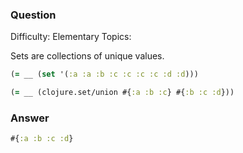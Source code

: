 ### Question

Difficulty:	Elementary
Topics:	


Sets are collections of unique values.

```clojure
(= __ (set '(:a :a :b :c :c :c :c :d :d)))

(= __ (clojure.set/union #{:a :b :c} #{:b :c :d}))
```

### Answer

```clojure
#{:a :b :c :d}
```
